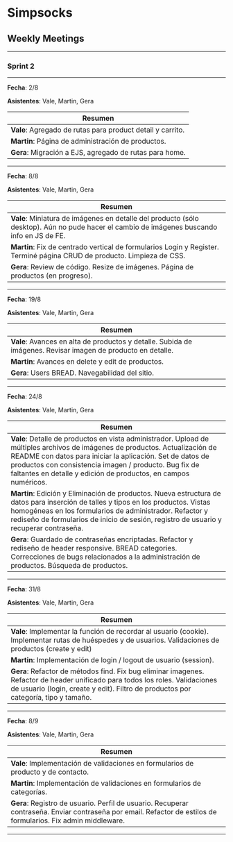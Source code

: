 # Simpsocks

## Weekly Meetings

---
### Sprint 2
---

__Fecha__: 2/8

__Asistentes__: Vale, Martin, Gera

| Resumen |
| -------- |
| __Vale__: Agregado de rutas para product detail y carrito. |
| __Martin__: Página de administración de productos. |
| __Gera__: Migración a EJS, agregado de rutas para home. |

---

__Fecha__: 8/8

__Asistentes__: Vale, Martin, Gera

| Resumen |
| -------- |
| __Vale__: Miniatura de imágenes en detalle del producto (sólo desktop). Aún no pude hacer el cambio de imágenes buscando info en JS de FE. |
| __Martin__: Fix de centrado vertical de formularios Login y Register. Terminé página CRUD de producto. Limpieza de CSS. |
| __Gera__: Review de código. Resize de imágenes. Página de productos (en progreso). |

---

__Fecha__: 19/8

__Asistentes__: Vale, Martin, Gera

| Resumen |
| -------- |
| __Vale__: Avances en alta de productos y detalle. Subida de imágenes. Revisar imagen de producto en detalle. |
| __Martin__: Avances en delete y edit de productos.  |
| __Gera__: Users BREAD. Navegabilidad del sitio. |

---

__Fecha__: 24/8

__Asistentes__: Vale, Martin, Gera

| Resumen |
| -------- |
| __Vale__: Detalle de productos en vista administrador. Upload de múltiples archivos de imágenes de productos. Actualización de README con datos para iniciar la aplicación. Set de datos de productos con consistencia imagen / producto. Bug fix de faltantes en detalle y edición de productos, en campos numéricos. |
| __Martin__: Edición y Eliminación de productos. Nueva estructura de datos para inserción de talles y tipos en los productos. Vistas homogéneas en los formularios de administrador. Refactor y rediseño de formularios de inicio de sesión, registro de usuario y recuperar contraseña. |
| __Gera__: Guardado de contraseñas encriptadas. Refactor y rediseño de header responsive. BREAD categories. Correcciones de bugs relacionados a la administración de productos. Búsqueda de productos. |

---

__Fecha__: 31/8

__Asistentes__: Vale, Martin, Gera

| Resumen |
| -------- |
| __Vale__: Implementar la función de recordar al usuario (cookie). Implementar rutas de huéspedes y de usuarios. Validaciones de productos (create y edit) |
| __Martin__: Implementación de login / logout de usuario (session). |
| __Gera__: Refactor de métodos find. Fix bug eliminar imagenes. Refactor de header unificado para todos los roles. Validaciones de usuario (login, create y edit). Filtro de productos por categoría, tipo y tamaño. |

---

__Fecha__: 8/9

__Asistentes__: Vale, Martin, Gera

| Resumen |
| -------- |
| __Vale__: Implementación de validaciones en formularios de producto y de contacto. |
| __Martin__: Implementación de validaciones en formularios de categorías. |
| __Gera__: Registro de usuario. Perfil de usuario. Recuperar contraseña. Enviar contraseña por email. Refactor de estilos de formularios. Fix admin middleware. |

---